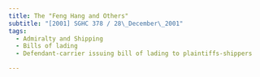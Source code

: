 ```yaml
---
title: The "Feng Hang and Others"
subtitle: "[2001] SGHC 378 / 28\_December\_2001"
tags:
  - Admiralty and Shipping
  - Bills of lading
  - Defendant-carrier issuing bill of lading to plaintiffs-shippers

---
```


